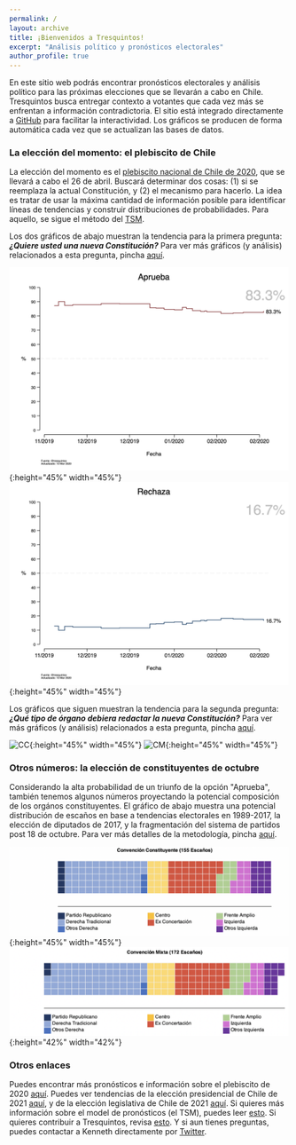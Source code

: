 ```yaml
---
permalink: /
layout: archive
title: ¡Bienvenidos a Tresquintos!
excerpt: "Análisis político y pronósticos electorales"
author_profile: true
---
```


En este sitio web podrás encontrar pronósticos electorales y análisis político para las próximas elecciones que se llevarán a cabo en Chile. Tresquintos busca entregar contexto a votantes que cada vez más se enfrentan a información contradictoria. El sitio está integrado directamente a [GitHub](https://github.com/) para facilitar la interactividad. Los gráficos se producen de forma automática cada vez que se actualizan las bases de datos.


### La elección del momento: el plebiscito de Chile

La elección del momento es el [plebiscito nacional de Chile de 2020](https://es.wikipedia.org/wiki/Plebiscito_nacional_de_Chile_de_2020), que se llevará a cabo el 26 de abril. Buscará determinar dos cosas: (1) si se reemplaza la actual Constitución, y (2) el mecanismo para hacerlo. La idea es tratar de usar la máxima cantidad de información posible para identificar líneas de tendencias y construir distribuciones de probabilidades. Para aquello, se sigue el método del [TSM](https://tresquintos.github.io/tsm/).

Los dos gráficos de abajo muestran la tendencia para la primera pregunta: ***¿Quiere usted una nueva Constitución?*** Para ver más gráficos (y análisis) relacionados a esta pregunta, pincha [aquí](https://tresquintos.github.io/plebiscito2020/).

![Aprueba](./images/ts_2020-1_Aprueba.png){:height="45%" width="45%"} ![Rechaza](./images/ts_2020-1_Rechaza.png){:height="45%" width="45%"}

Los gráficos que siguen muestran la tendencia para la segunda pregunta: ***¿Qué tipo de órgano debiera redactar la nueva Constitución?*** Para ver más gráficos (y análisis) relacionados a esta pregunta, pincha [aquí](https://tresquintos.github.io/plebiscito2020/).

![CC](/images/ts_2020-2_Convención%20Constituyente.png){:height="45%" width="45%"} ![CM](/images/ts_2020-2_Convención%20Mixta.png){:height="45%" width="45%"}


### Otros números: la elección de constituyentes de octubre

Considerando la alta probabilidad de un triunfo de la opción "Aprueba", también tenemos algunos números proyectando la potencial composición de los orgános constituyentes. El gráfico de abajo muestra una potencial distribución de escaños en base a tendencias electorales en 1989-2017, la elección de diputados de 2017, y la fragmentación del sistema de partidos post 18 de octubre. Para ver más detalles de la metodología, pincha [aquí](http://tresquintos.github.io/convención2020).

![cc](/images/cc.png){:height="45%" width="45%"} ![CM](/images/cm.png){:height="42%" width="42%"}


### Otros enlaces

Puedes encontrar más pronósticos e información sobre el plebiscito de 2020 [aquí](https://tresquintos.github.io/pronósticos/). Puedes ver tendencias de la elección presidencial de Chile de 2021 [aquí](https://tresquintos.github.io/presidenciales2021/), y de la elección legislativa de Chile de 2021 [aquí](https://tresquintos.github.io/legislativa2021/). Si quieres más información sobre el model de pronósticos (el TSM), puedes leer [esto](https://tresquintos.github.io/tsm/). Si quieres contribuir a Tresquintos, revisa [esto](https://tresquintos.github.io/suscripci%C3%B3n/). Y si aun tienes preguntas, puedes contactar a Kenneth directamente por [Twitter](https://www.twitter.com/kennethbunker).




<script type="text/javascript" src="//downloads.mailchimp.com/js/signup-forms/popup/unique-methods/embed.js" data-dojo-config="usePlainJson: true, isDebug: false"></script><script type="text/javascript">window.dojoRequire(["mojo/signup-forms/Loader"], function(L) { L.start({"baseUrl":"mc.us15.list-manage.com","uuid":"3a6f5773bbbc78ea5a0003f67","lid":"8c164eff0f","uniqueMethods":true}) })</script>
